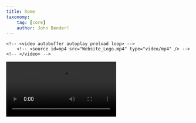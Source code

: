 ```yaml
---
title: home
taxonomy:
    tag: [core]
    author: John Bender!
---
```


<!-- <center> -->
<!-- <div id="video-viewport"> -->
    <!-- <video autobuffer autoplay preload loop> -->
        <!-- <source id=mp4 src="Website_Logo.mp4" type="video/mp4" /> -->
    <!-- </video> -->
<!-- </div> -->

<div class="wrapper">
  <video class="videoInsert" autobuffer autoplay loop>
  <source id=mp4 src="Website_Logo.mp4" type="video/mp4">
  <source src="movie.ogg" type="video/ogg">
  Your browser does not support the video tag.
 </video>
</div>

<!-- <video autobuffer autoplay loop> -->
  <!-- <source id=mp4 src="Website_Logo.mp4" type="video/mp4" /> -->
<!-- </video> -->
<br></br>
<br></br>
<!-- </center> -->
